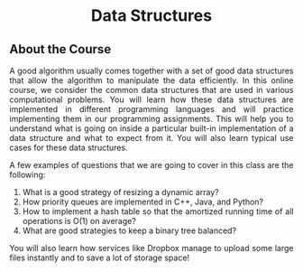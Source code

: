<h1 align = "center">Data Structures</h1>

<div align = "justify">

## About the Course

A good algorithm usually comes together with a set of good data structures that allow the algorithm to manipulate the data efficiently. In this online course, we consider the common data structures that are used in various computational problems. You will learn how these data structures are implemented in different programming languages and will practice implementing them in our programming assignments. This will help you to understand what is going on inside a particular built-in implementation of a data structure and what to expect from it. You will also learn typical use cases for these data structures.

A few examples of questions that we are going to cover in this class are the following:
  1. What is a good strategy of resizing a dynamic array?
  2. How priority queues are implemented in C++, Java, and Python?
  3. How to implement a hash table so that the amortized running time of all operations is O(1) on average?
  4. What are good strategies to keep a binary tree balanced? 

You will also learn how services like Dropbox manage to upload some large files instantly and to save a lot of storage space!

</div>
